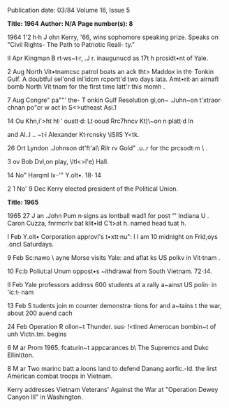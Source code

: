 Publication date: 03/84
Volume 16, Issue 5

**Title:  1964**
**Author:  N/A**
**Page number(s): 8**

1964 
1'2 h·h 
J ohn Kerry, '66, wins 
sophomore speaking prize. 
Speaks on "Civil Rights-
The Path to Patriotic Reali-
ty." 

II Apr 
Kingman B rt·ws~t·r, .J r. inaugunucd 
as 17t h prcsidt•nt of Yale. 

2 Aug 
North Vit•tnamcsc patrol boats an ack 
tht> Maddox in tht· Tonkin Gulf. A 
doubtful sel'ond inl'idcm rcportt'd 
two days lata. Amt•rit·an airnafl 
bomb North Vit·tnam for the first 
time latt'r this momh . 

7 Aug 
Congre" pa""' the-
T onkin Gulf 
Resolution gi,on~ .Juhn~on t'xtraor· 
chnan po"cr w act in S<>utheast 
Asi.1 

14 Ou 
Khn,i'>ht ht·' 
oustt·d: 
Lt·ooud 
Rrc7hncv 
Kt)\\~on 
n·platt·d In 

and 
Al..l .. ~t·i 
Alexander Kt·rcnsky \iSIIS Y<tk. 

26 Ort 
Lyndon .Johnson 
dt'ft'al\ 
Rilr rv 
Gold" .u..r for thc prcsodt·m \ . 

3 
ov 
Bob Dvl,on play, \\ltl<>l'e) Hall. 

14 No" 
Harqml lx··'" Y.olt•. 18· 14 

2 1 No\' 
9 Dec Kerry elected president 
of the Political Union. 


**Title: 1965**

1965 
27 J an 
.John Pum n·signs as lontball wad1 
for post "' Indiana U . Caron Cuzza, 
fnrmcrlv bat klit•ld 
C't>at h. 
named 
head tuat h. 

I Feb 
Y.olt• Corporation approvl's t•xtt·n<kd 
paricwl IH>u": I I am 10 midnight on 
Frid,oys .oncl Saturdays. 

9 Feb 
Sc:nawo \\ ayne Morse visits Yale: and 
aflat ks US polkv in Vit·tnam . 

10 Fc:b 
Poliut:al Unum oppost•s ~ithdrawal 
from South Vietnam. 72·:l4. 

II Feb 
Yale professors addrrss 600 students 
at a rally a~ainst US polin· in \'ic:t· 
nam 

13 Feb 
S tudents join m counter demonstra· 
tions for and a~tains t the war, about 
200 auend cach 

24 Feb 
Operation 
R ollon~t Thunder. sus· 
!<tined Amerocan bombin~t of 
unh 
Victn.tm. begins 

6 M ar 
Prom 1965. fcaturin~t appcarances b\ 
The Supremcs and Dukc Ellinl(ton. 

8 M ar 
Two marinc batt a loons land to defend 
Danang aorfic.-ld. the lirst American 
combat troops in Vietnam. 

Kerry addresses Vietnam Veterans' 
Against the War at "Operation 
Dewey Canyon Ill" in Washington.